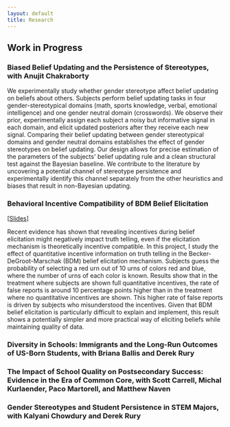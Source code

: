 ```yaml
---
layout: default
title: Research
---
```




## Work in Progress

### **Biased Belief Updating and the Persistence of Stereotypes**, with Anujit Chakraborty

We experimentally study whether gender stereotype affect belief updating on beliefs about others. Subjects perform belief updating tasks in four gender-stereotypical domains (math, sports knowledge, verbal, emotional intelligence) and one gender neutral domain (crosswords). We observe their prior, experimentally assign each subject a noisy but informative signal in each domain, and elicit updated posteriors after they receive each new signal. Comparing their belief updating between gender stereotypical domains and gender neutral domains establishes the effect of gender stereotypes on belief updating. Our design allows for precise estimation of the parameters of the subjects' belief updating rule and a clean structural test against the Bayesian baseline. We contribute to the literature by uncovering a potential channel of stereotype persistence and experimentally identify this channel separately from the other heuristics and biases that result in non-Bayesian updating.

### **Behavioral Incentive Compatibility of BDM Belief Elicitation**

[<a href="https://chesun.github.io/assets/research/bdm_incentive_compatibility_esa.pdf" target="_blank">Slides</a>]

Recent evidence has shown that revealing incentives during belief elicitation might negatively impact truth telling, even if the elicitation mechanism is theoretically incentive compatible. In this project, I study the effect of quantitative incentive information on truth telling in the Becker-DeGroot-Marschak (BDM) belief elicitation mechanism. Subjects guess the probability of selecting a red urn out of 10 urns of colors red and blue, where the number of urns of each color is known. Results show that in the treatment where subjects are shown full quantitative incentives, the rate of false reports is around 10 percentage points higher than in the treatment where no quantitative incentives are shown. This higher rate of false reports is driven by subjects who misunderstood the incentives. Given that BDM belief elicitation is particularly difficult to explain and implement, this result shows a potentially simpler and more practical way of eliciting beliefs while maintaining quality of data.


### **Diversity in Schools: Immigrants and the Long-Run Outcomes of US-Born Students**, with Briana Ballis and Derek Rury


### **The Impact of School Quality on Postsecondary Success: Evidence in the Era of Common Core**, with Scott Carrell, Michal Kurlaender, Paco Martorell, and Matthew Naven

### **Gender Stereotypes and Student Persistence in STEM Majors**, with Kalyani Chowdury and Derek Rury
